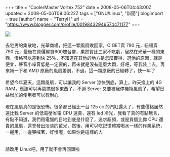 +++
title = "CoolerMaster Vortex 752"
date = 2008-05-06T04:43:00Z
updated = 2008-05-06T09:06:22Z
tags = ["GNU/Linux", "新聞"]
blogimport = true 
[author]
	name = "TerryH"
	uri = "https://www.blogger.com/profile/00198432946574471177"
+++

<a href="http://picasaweb.google.com/terryh.tp/Blog/photo#5197228840183274082"><img src="http://lh3.ggpht.com/terryh.tp/SCBEGBOKGmI/AAAAAAAAAW4/8pDhEIVjPPs/s512/coolmaster.jpg" /></a><br /><br />去宅男的集散地，光華商場，把這一顆風扇敗回家，O GET賣 790 元，紐頓賣 790 元，最後在原價屋買600塊台幣，果然貨比三家不吃虧，居然在光華一樣的東西，價格可以差到快 25%，不知道在其他的地方是怎麼賣得，選他的原因，就是便宜，聲音小噪音低是一定要的，再來就是沒有這麼大顆，好吧，等我裝上去，再來補一下和 AMD 原廠的風扇差別，不過，這一顆原廠的已經轉了，快一年了<br /><br />希望今年夏天，這顆風扇，可以讓我的 Server 涼快到底，算上，昨天換上的 4G RAM，應該可以再惡搞很多東西了，不過 Server 又要被我停機換風扇了，希望日益增加的使用者可以有耐心<br /><br />現在風扇真的是很恐怖，很多都已經比一台 125 cc 的汽缸還大了，有些價格居然還比我 Server 的低電壓省電 CPU 還貴，還有 led 冷光，我看了真的有點無言，有點不知道，我們用電腦的目地到底是什麼了，追求超頻，或是買個比你 CPU 還貴的風扇，還會發出淡淡的藍光，然後，用可以吃記憶體當喝水一樣的作業系統，一邊用，一邊哭喊著，好慢喔，如果你是這樣的人<br /><br /><br />請改用 Linux吧，用了就不會再回頭啦
